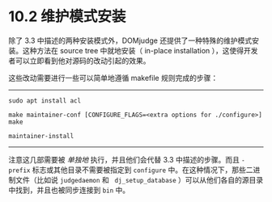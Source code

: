# 10.2 维护模式安装

除了 3.3 中描述的两种安装模式外，DOMjudge 还提供了一种特殊的维护模式安装。这种方法在 source tree 中就地安装（ in-place installation ），这使得开发者可以立即看到他对源码的改动引起的效果。

这些改动需要进行一些可以简单地遵循 makefile 规则完成的步骤：

---
`sudo apt install acl`

`make maintainer-conf [CONFIGURE_FLAGS=<extra options for ./configure>] make`

`maintainer-install`

---
注意这几部需要被 *单独地* 执行，并且他们会代替 3.3 中描述的步骤。而且 `-prefix` 标志或其他目录不需要被指定到 `configure` 中。在这种情况下，那些二进制文件（比如说 `judgedaemon` 和 ` dj_setup_database` ）可以从他们各自的源目录中找到，并且也被同步连接到 `bin` 中。